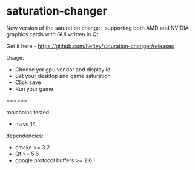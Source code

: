 # saturation-changer
New version of the saturation changer, supporting both AMD and NVIDIA graphics cards with GUI written in Qt.

Get it here - https://github.com/heftyy/saturation-changer/releases

Usage:
* Choose yor gpu vendor and display id
* Set your desktop and game saturation
* Click save
* Run your game

======

toolchains tested:
* msvc 14

dependencies:
* cmake >= 3.2
* Qt >= 5.6
* google protocol buffers >= 2.6.1
